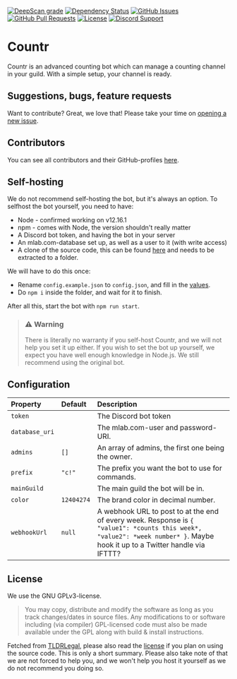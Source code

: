 [![DeepScan grade](https://deepscan.io/api/teams/5752/projects/13580/branches/231936/badge/grade.svg)](https://deepscan.io/dashboard#view=project&tid=5752&pid=13580&bid=231936)
[![Dependency Status](https://david-dm.org/countr/countr.svg)](https://david-dm.org/countr/countr)
[![GitHub Issues](https://img.shields.io/github/issues-raw/countr/countr.svg)](https://github.com/countr/countr/issues)
[![GitHub Pull Requests](https://img.shields.io/github/issues-pr-raw/countr/countr.svg)](https://github.com/countr/countr/pulls)
[![License](https://img.shields.io/github/license/countr/countr.svg)](https://github.com/countr/countr/blob/master/LICENSE)
[![Discord Support](https://img.shields.io/discord/449576301997588490.svg)](https://promise.solutions/support)

# Countr

Countr is an advanced counting bot which can manage a counting channel in your guild. With a simple setup, your channel is ready.

## Suggestions, bugs, feature requests

Want to contribute? Great, we love that! Please take your time on [opening a new issue](https://github.com/countr/countr/issues/new).

## Contributors

You can see all contributors and their GitHub-profiles [here](https://github.com/countr/countr/graphs/contributors).

## Self-hosting
We do not recommend self-hosting the bot, but it's always an option. To selfhost the bot yourself, you need to have:
* Node - confirmed working on v12.16.1
* npm - comes with Node, the version shouldn't really matter
* A Discord bot token, and having the bot in your server
* An mlab.com-database set up, as well as a user to it (with write access)
* A clone of the source code, this can be found [here](https://github.com/countr/countr) and needs to be extracted to a folder.

We will have to do this once:
* Rename `config.example.json` to `config.json`, and fill in the [values](#configuration).
* Do `npm i` inside the folder, and wait for it to finish.

After all this, start the bot with `npm run start`.

> ### ⚠ Warning 
> There is literally no warranty if you self-host Countr, and we will not help you set it up either. If you wish to set the bot up yourself, we expect you have well enough knowledge in Node.js. We still recommend using the original bot.

## Configuration

| Property       | Default    | Description |
|:---------------|:-----------|:------------|
| `token`        |            | The Discord bot token | 
| `database_uri` |            | The mlab.com-user and password-URI. | N/A |
| `admins`       | `[]`       | An array of admins, the first one being the owner. | 
| `prefix`       | `"c!"`     | The prefix you want the bot to use for commands. |
| `mainGuild`    |            | The main guild the bot will be in. |
| `color`        | `12404274` | The brand color in decimal number. |
| `webhookUrl`   | `null`     | A webhook URL to post to at the end of every week. Response is `{ "value1": *counts this week*, "value2": *week number* }`. Maybe hook it up to a Twitter handle via IFTTT? |

## License

We use the GNU GPLv3-license.

> You may copy, distribute and modify the software as long as you track changes/dates in source files. Any modifications to or software including (via compiler) GPL-licensed code must also be made available under the GPL along with build & install instructions.

Fetched from [TLDRLegal](https://tldrlegal.com/license/gnu-general-public-license-v3-(gpl-3)), please also read the [license](https://github.com/countr/countr/blob/master/LICENSE) if you plan on using the source code. This is only a short summary. Please also take note of that we are not forced to help you, and we won't help you host it yourself as we do not recommend you doing so.
